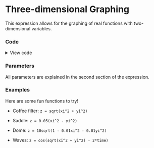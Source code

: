 # Three-dimensional Graphing

This expression allows for the graphing of real functions with two-dimensional variables.

### Code

<details>
  <summary>View code</summary>

```
xi = lerp((index%(res+1))/res,-100,100)/(10*scale);
yi = lerp(floor(index/(res+1))/res,-100,100)/(10*scale);

#########################################################

#Parameters:

res = 17;
#Amount of plotted points in x and y directions

scale = 1;
#The "zoom" of the function, larger = farther in

axis = 7;
#Amount of plotted points in each direction of the axes

cs = 0.5;
#Color scale, larger number = more colors across z

zr = projectionTime/3; 
#Rotation around z-axis in radians

xr = 0.5;
#Rotation around x-axis in radians

z = 0;
#Equation: z = f(xi,yi)

#########################################################

axisn = 2(axis/scale) + 1;

xa = lerp((index-(400-3*axisn))/(axisn-1),-100,100);
ya = lerp((index-(400-2*axisn))/(axisn-1),-100,100);

x' = if(index > (400-(3*axisn+1)) & index < (400-2*axisn),

cos(zr)*xa,

if(index > (400-(2*axisn+1)) & index < (400-axisn),

sin(zr)*ya,

if(index > (400-(axisn+1)),

0,

xi*10*scale*cos(zr) - yi*10*scale*sin(zr)

)));

y' = if(index > (400-(3*axisn+1)) & index < (400-2*axisn),

sin(xr)*sin(zr)*xa,

if(index > (400-(2*axisn+1)) & index < (400-axisn),

sin(xr)*-cos(zr)*ya,

if(index > (400-(axisn+1)),

cos(xr)*lerp((index-(400-axisn))/(axisn-1),-100,100),

sin(xr)*(xi*10*scale*sin(zr) + yi*10*scale*cos(zr)) + 10*scale*z*cos(xr)

)));

h = if(index > (400-(3*axisn+1)) & index < (400-2*axisn),0,if(index > (400-(2*axisn+1)) & index < (400-axisn),120,if(index > (400-(axisn+1)),240,

if(index < (res+1)^2,lerp(cs*z+0.5,280,320),300)

)));

s = 1;

v = if(index > 400-(3*axisn+1),1,if(index < (res+1)^2,1,0));

# Expression by Chrnan6710
```
</details>

### Parameters

All parameters are explained in the second section of the expression.

### Examples

Here are some fun functions to try!

- Coffee filter: ```z = sqrt(xi^2 + yi^2)```

- Saddle: ```z = 0.05(xi^2 - yi^2)```

- Dome: ```z = 10sqrt(1 - 0.01xi^2 - 0.01yi^2)```

- Waves: ```z = cos(sqrt(xi^2 + yi^2) - 2*time)```

